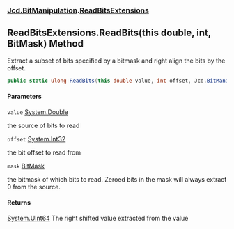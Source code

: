 ### [Jcd.BitManipulation](Jcd.BitManipulation.md 'Jcd.BitManipulation').[ReadBitsExtensions](Jcd.BitManipulation.ReadBitsExtensions.md 'Jcd.BitManipulation.ReadBitsExtensions')

## ReadBitsExtensions.ReadBits(this double, int, BitMask) Method

Extract a subset of bits specified by a bitmask and right align the bits by the offset.

```csharp
public static ulong ReadBits(this double value, int offset, Jcd.BitManipulation.BitMask mask);
```
#### Parameters

<a name='Jcd.BitManipulation.ReadBitsExtensions.ReadBits(thisdouble,int,Jcd.BitManipulation.BitMask).value'></a>

`value` [System.Double](https://docs.microsoft.com/en-us/dotnet/api/System.Double 'System.Double')

the source of bits to read

<a name='Jcd.BitManipulation.ReadBitsExtensions.ReadBits(thisdouble,int,Jcd.BitManipulation.BitMask).offset'></a>

`offset` [System.Int32](https://docs.microsoft.com/en-us/dotnet/api/System.Int32 'System.Int32')

the bit offset to read from

<a name='Jcd.BitManipulation.ReadBitsExtensions.ReadBits(thisdouble,int,Jcd.BitManipulation.BitMask).mask'></a>

`mask` [BitMask](Jcd.BitManipulation.BitMask.md 'Jcd.BitManipulation.BitMask')

the bitmask of which bits to read.
Zeroed bits in the mask will always extract 0 from the source.

#### Returns
[System.UInt64](https://docs.microsoft.com/en-us/dotnet/api/System.UInt64 'System.UInt64')
The right shifted value extracted from the value
